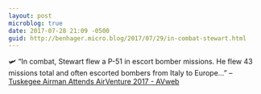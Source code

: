 ```yaml
---
layout: post
microblog: true
date: 2017-07-28 21:09 -0500
guid: http://benhager.micro.blog/2017/07/29/in-combat-stewart.html
---
```

🛩 “In combat, Stewart flew a P-51 in escort bomber missions. He flew 43 missions total and often escorted bombers from Italy to Europe…” – [Tuskegee Airman Attends AirVenture 2017 - AVweb](https://www.avweb.com/avwebflash/news/Tuskegee-Airman-Attends-AirVenture-2017-229410-1.html)
